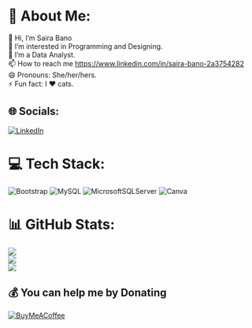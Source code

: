 
# 💫 About Me:
👋 Hi, I’m Saira Bano<br>👀 I’m interested in Programming and Designing.<br>🌱 I’m a Data Analyst.<br>📫 How to reach me https://www.linkedin.com/in/saira-bano-2a3754282<br>😄 Pronouns: She/her/hers.<br>⚡ Fun fact: I ❤️ cats.


## 🌐 Socials:
[![LinkedIn](https://img.shields.io/badge/LinkedIn-%230077B5.svg?logo=linkedin&logoColor=white)](https://linkedin.com/in/saira-bano-2a3754282 ) 

# 💻 Tech Stack:
![Bootstrap](https://img.shields.io/badge/bootstrap-%238511FA.svg?style=for-the-badge&logo=bootstrap&logoColor=white) ![MySQL](https://img.shields.io/badge/mysql-%2300000f.svg?style=for-the-badge&logo=mysql&logoColor=white) ![MicrosoftSQLServer](https://img.shields.io/badge/Microsoft%20SQL%20Server-CC2927?style=for-the-badge&logo=microsoft%20sql%20server&logoColor=white)  ![Canva](https://img.shields.io/badge/Canva-%2300C4CC.svg?style=for-the-badge&logo=Canva&logoColor=white)
# 📊 GitHub Stats:
![](https://github-readme-stats.vercel.app/api?username=Saira1302&theme=nightowl&hide_border=false&include_all_commits=false&count_private=false)<br/>
![](https://github-readme-streak-stats.herokuapp.com/?user=Saira1302&theme=nightowl&hide_border=false)<br/>
![](https://github-readme-stats.vercel.app/api/top-langs/?username=Saira1302&theme=nightowl&hide_border=false&include_all_commits=false&count_private=false&layout=compact)



  ## 💰 You can help me by Donating
  [![BuyMeACoffee](https://img.shields.io/badge/Buy%20Me%20a%20Coffee-ffdd00?style=for-the-badge&logo=buy-me-a-coffee&logoColor=black)](https://buymeacoffee.com/Saira1302) 

  
<!-- Proudly created with GPRM ( https://gprm.itsvg.in ) -->

